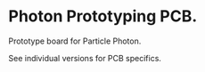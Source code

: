 Photon Prototyping PCB.
=======================

Prototype board for Particle Photon.

See individual versions for PCB specifics.